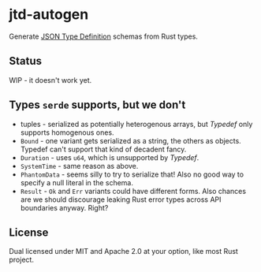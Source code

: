 # jtd-autogen

Generate [JSON Type Definition](https://jsontypedef.com/) schemas from Rust
types.

## Status

WIP - it doesn't work yet.

## Types `serde` supports, but we don't

- tuples - serialized as potentially heterogenous arrays, but _Typedef_ only
  supports homogenous ones.
- `Bound` - one variant gets serialized as a string, the others as objects.
  Typedef can't support that kind of decadent fancy.
- `Duration` - uses `u64`, which is unsupported by _Typedef_.
- `SystemTime` - same reason as above.
- `PhantomData` - seems silly to try to serialize that! Also no good way to
  specify a null literal in the schema.
- `Result` - `Ok` and `Err` variants could have different forms. Also chances
  are we should discourage leaking Rust error types across API boundaries
  anyway. Right?

## License

Dual licensed under MIT and Apache 2.0 at your option, like most Rust project.
